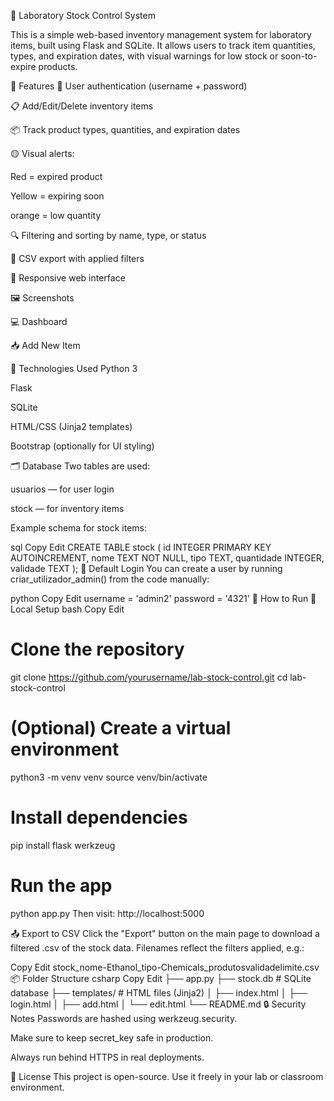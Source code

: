 🧪 Laboratory Stock Control System

This is a simple web-based inventory management system for laboratory items, built using Flask and SQLite. It allows users to track item quantities, types, and expiration dates, with visual warnings for low stock or soon-to-expire products.

🚀 Features
🔐 User authentication (username + password)

📋 Add/Edit/Delete inventory items

📦 Track product types, quantities, and expiration dates

🟡 Visual alerts:

Red = expired product

Yellow = expiring soon

orange = low quantity

🔍 Filtering and sorting by name, type, or status

📄 CSV export with applied filters

📱 Responsive web interface

🖼️ Screenshots

💻 Dashboard

📥 Add New Item

🧰 Technologies Used
Python 3

Flask

SQLite

HTML/CSS (Jinja2 templates)

Bootstrap (optionally for UI styling)

🗂️ Database
Two tables are used:

usuarios — for user login

stock — for inventory items

Example schema for stock items:

sql
Copy
Edit
CREATE TABLE stock (
    id INTEGER PRIMARY KEY AUTOINCREMENT,
    nome TEXT NOT NULL,
    tipo TEXT,
    quantidade INTEGER,
    validade TEXT
);
🔐 Default Login
You can create a user by running criar_utilizador_admin() from the code manually:

python
Copy
Edit
username = 'admin2'
password = '4321'
🏁 How to Run
🧪 Local Setup
bash
Copy
Edit
# Clone the repository
git clone https://github.com/yourusername/lab-stock-control.git
cd lab-stock-control

# (Optional) Create a virtual environment
python3 -m venv venv
source venv/bin/activate

# Install dependencies
pip install flask werkzeug

# Run the app
python app.py
Then visit: http://localhost:5000

📤 Export to CSV
Click the "Export" button on the main page to download a filtered .csv of the stock data. Filenames reflect the filters applied, e.g.:

Copy
Edit
stock_nome-Ethanol_tipo-Chemicals_produtosvalidadelimite.csv
📦 Folder Structure
csharp
Copy
Edit
├── app.py
├── stock.db               # SQLite database
├── templates/             # HTML files (Jinja2)
│   ├── index.html
│   ├── login.html
│   ├── add.html
│   └── edit.html
└── README.md
🔒 Security Notes
Passwords are hashed using werkzeug.security.

Make sure to keep secret_key safe in production.

Always run behind HTTPS in real deployments.

📄 License
This project is open-source. Use it freely in your lab or classroom environment.
